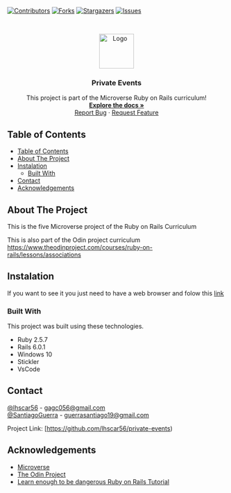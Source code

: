 <!--
*** Thanks for checking out this README Template. If you have a suggestion that would
*** make this better, please fork the repo and create a pull request or simply open
*** an issue with the tag "enhancement".
*** Thanks again! Now go create something AMAZING! :D
-->

<!-- PROJECT SHIELDS -->
<!--
*** I'm using markdown "reference style" links for readability.
*** Reference links are enclosed in brackets [ ] instead of parentheses ( ).
*** See the bottom of this document for the declaration of the reference variables
*** for contributors-url, forks-url, etc. This is an optional, concise syntax you may use.
*** https://www.markdownguide.org/basic-syntax/#reference-style-links

-->
[![Contributors][contributors-shield]][contributors-url]
[![Forks][forks-shield]][forks-url]
[![Stargazers][stars-shield]][stars-url]
[![Issues][issues-shield]][issues-url]

<!-- PROJECT LOGO -->
<br />
<p align="center">
  <a href="https://github.com/lhscar56/private-events">
    <img src="https://github.com/euqueme/toy-app/raw/master/app/assets/images/mLogo.png" alt="Logo" width="80" height="80">
  </a>

  <h3 align="center">Private Events</h3>

  <p align="center">
    This project is part of the Microverse Ruby on Rails curriculum!
    <br />
    <a href="https://github.com/lhscar56/private-events"><strong>Explore the docs »</strong></a>
    <br />
    <a href="https://github.com/lhscar56/private-events/issues">Report Bug</a>
    ·
    <a href="https://github.com/lhscar56/private-events/issues">Request Feature</a>
  </p>
</p>

<!-- TABLE OF CONTENTS -->
## Table of Contents

- [Table of Contents](#table-of-contents)
- [About The Project](#about-the-project)
- [Instalation](#instalation)
  - [Built With](#built-with)
- [Contact](#contact)
- [Acknowledgements](#acknowledgements)

<!-- ABOUT THE PROJECT -->
## About The Project


This is the five Microverse project of the Ruby on Rails Curriculum

This is also part of the Odin project curriculum https://www.theodinproject.com/courses/ruby-on-rails/lessons/associations


<!-- ABOUT THE PROJECT -->
## Instalation

If you want to see it you just need to have a web browser and folow this [link](https://rails-toy-app-audreynmaru.herokuapp.com/)

### Built With
This project was built using these technologies.
* Ruby 2.5.7
* Rails 6.0.1
* Windows 10
* Stickler
* VsCode



<!-- CONTACT -->
## Contact

[@lhscar56](https://github.com/lhscar56) - gagc056@gmail.com
<br />
[@SantiagoGuerra](https://github.com/SantiagoGuerra) - guerrasantiago19@gmail.com

Project Link: [https://github.com/lhscar56/private-events)

<!-- ACKNOWLEDGEMENTS -->
## Acknowledgements
* [Microverse](https://www.microverse.org/)
* [The Odin Project](https://www.theodinproject.com/)
* [Learn enough to be dangerous Ruby on Rails Tutorial](https://www.learnenough.com/ruby-on-rails-4th-edition-tutorial/)

<!-- MARKDOWN LINKS & IMAGES -->
<!-- https://www.markdownguide.org/basic-syntax/#reference-style-links -->
[contributors-shield]: https://img.shields.io/github/contributors/lhscar56/private-events.svg?style=flat-square
[contributors-url]: https://github.com/lhscar56/private-events/graphs/contributors
[forks-shield]: https://img.shields.io/github/forks/lhscar56/private-events.svg?style=flat-square
[forks-url]: https://github.com/lhscar56/private-events/network/members
[stars-shield]: https://img.shields.io/github/stars/lhscar56/private-events.svg?style=flat-square
[stars-url]: https://github.com/lhscar56/private-events/stargazers
[issues-shield]: https://img.shields.io/github/issues/lhscar56/private-events.svg?style=flat-square
[issues-url]: https://github.com/lhscar56/private-events/issues
[product-screenshot]: app/assets/images/screenshot.PNG
